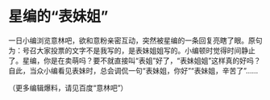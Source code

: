# 星编的“表妹姐”

一日小编浏览意林吧，欲和意粉亲密互动，突然被星编的一条回复亮瞎了眼。原句为：号召大家投票的文字不是我写的，是表妹姐姐写的。小编顿时觉得时间静止了。星编，你是在卖萌吗？要不就直接叫“表姐”好了，“表妹姐姐”这样真的好吗？自此，当众小编看见表妹时，总会调侃一句“表妹姐，你好”“表妹姐，辛苦了”…… 

（更多编辑爆料，请见百度“意林吧”）
